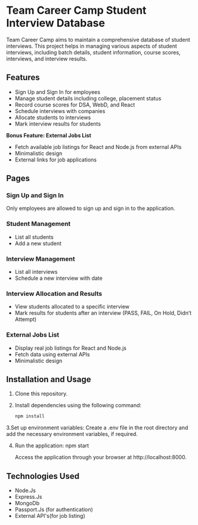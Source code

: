 # Team Career Camp Student Interview Database

Team Career Camp aims to maintain a comprehensive database of student interviews. This project helps in managing various aspects of student interviews, including batch details, student information, course scores, interviews, and interview results.

## Features

- Sign Up and Sign In for employees
- Manage student details including college, placement status
- Record course scores for DSA, WebD, and React
- Schedule interviews with companies
- Allocate students to interviews
- Mark interview results for students

**Bonus Feature: External Jobs List**

- Fetch available job listings for React and Node.js from external APIs
- Minimalistic design
- External links for job applications

## Pages

### Sign Up and Sign In

Only employees are allowed to sign up and sign in to the application.

### Student Management

- List all students
- Add a new student

### Interview Management

- List all interviews
- Schedule a new interview with date

### Interview Allocation and Results

- View students allocated to a specific interview
- Mark results for students after an interview (PASS, FAIL, On Hold, Didn’t Attempt)

###  External Jobs List

- Display real job listings for React and Node.js
- Fetch data using external APIs
- Minimalistic design

## Installation and Usage

1. Clone this repository.
2. Install dependencies using the following command:

   ```sh
   npm install
3.Set up environment variables:
   Create a .env file in the root directory and add the necessary environment variables, if required.

4. Run the application:
   npm start

   Access the application through your browser at http://localhost:8000.


## Technologies Used

 * Node.Js
 * Express.Js
 * MongoDb
 * Passport.Js (for authentication)
 * External API's(for job listing)
